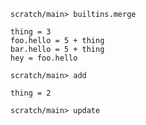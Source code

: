 ```ucm:hide
scratch/main> builtins.merge
```

```unison
thing = 3
foo.hello = 5 + thing
bar.hello = 5 + thing
hey = foo.hello
```

```ucm
scratch/main> add
```

```unison
thing = 2
```

```ucm
scratch/main> update
```
